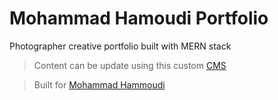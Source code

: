 # Mohammad Hamoudi Portfolio

Photographer creative portfolio built with MERN stack

> Content can be update using this custom [CMS](https://github.com/Osama-NA/MH/tree/main/cms) 

> Built for [Mohammad Hammoudi](https://www.linkedin.com/in/mohammad-hammoudi-680b76210/) 

